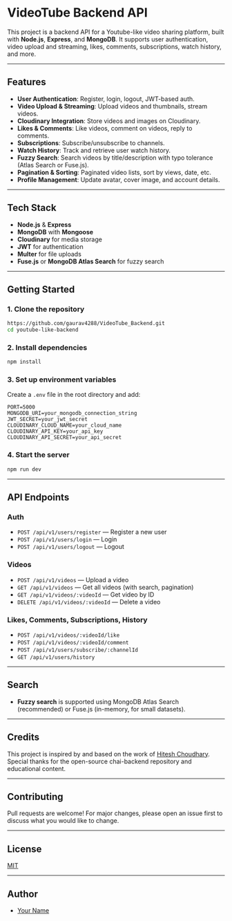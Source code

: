 # VideoTube Backend API

This project is a backend API for a Youtube-like video sharing platform, built with **Node.js**, **Express**, and **MongoDB**. It supports user authentication, video upload and streaming, likes, comments, subscriptions, watch history, and more.

---

## Features

- **User Authentication**: Register, login, logout, JWT-based auth.
- **Video Upload & Streaming**: Upload videos and thumbnails, stream videos.
- **Cloudinary Integration**: Store videos and images on Cloudinary.
- **Likes & Comments**: Like videos, comment on videos, reply to comments.
- **Subscriptions**: Subscribe/unsubscribe to channels.
- **Watch History**: Track and retrieve user watch history.
- **Fuzzy Search**: Search videos by title/description with typo tolerance (Atlas Search or Fuse.js).
- **Pagination & Sorting**: Paginated video lists, sort by views, date, etc.
- **Profile Management**: Update avatar, cover image, and account details.

---

## Tech Stack

- **Node.js** & **Express**
- **MongoDB** with **Mongoose**
- **Cloudinary** for media storage
- **JWT** for authentication
- **Multer** for file uploads
- **Fuse.js** or **MongoDB Atlas Search** for fuzzy search

---

## Getting Started

### 1. Clone the repository

```sh
https://github.com/gaurav4288/VideoTube_Backend.git
cd youtube-like-backend
```

### 2. Install dependencies

```sh
npm install
```

### 3. Set up environment variables

Create a `.env` file in the root directory and add:

```
PORT=5000
MONGODB_URI=your_mongodb_connection_string
JWT_SECRET=your_jwt_secret
CLOUDINARY_CLOUD_NAME=your_cloud_name
CLOUDINARY_API_KEY=your_api_key
CLOUDINARY_API_SECRET=your_api_secret
```

### 4. Start the server

```sh
npm run dev
```

---

## API Endpoints

### Auth
- `POST /api/v1/users/register` — Register a new user
- `POST /api/v1/users/login` — Login
- `POST /api/v1/users/logout` — Logout

### Videos
- `POST /api/v1/videos` — Upload a video
- `GET /api/v1/videos` — Get all videos (with search, pagination)
- `GET /api/v1/videos/:videoId` — Get video by ID
- `DELETE /api/v1/videos/:videoId` — Delete a video

### Likes, Comments, Subscriptions, History
- `POST /api/v1/videos/:videoId/like`
- `POST /api/v1/videos/:videoId/comment`
- `POST /api/v1/users/subscribe/:channelId`
- `GET /api/v1/users/history`

---

## Search

- **Fuzzy search** is supported using MongoDB Atlas Search (recommended) or Fuse.js (in-memory, for small datasets).

---

## Credits

This project is inspired by and based on the work of [Hitesh Choudhary](https://github.com/hiteshchoudhary/chai-backend).  
Special thanks for the open-source chai-backend repository and educational content.

---

## Contributing

Pull requests are welcome! For major changes, please open an issue first to discuss what you would like to change.

---

## License

[MIT](LICENSE)

---

## Author

- [Your Name](https://github.com/gaurav4288)

